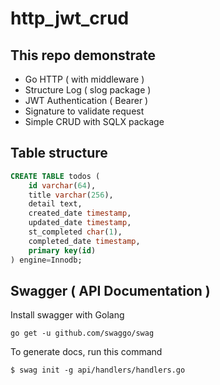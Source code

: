 # http_jwt_crud

## This repo demonstrate
- Go HTTP ( with middleware )
- Structure Log ( slog package )
- JWT Authentication ( Bearer )
- Signature to validate request
- Simple CRUD with SQLX package

## Table structure
```sql
CREATE TABLE todos (
	id varchar(64),
	title varchar(256),
	detail text,
	created_date timestamp,
	updated_date timestamp,
	st_completed char(1),
	completed_date timestamp,
	primary key(id)
) engine=Innodb;
```

## Swagger ( API Documentation )
Install swagger with Golang
```console
go get -u github.com/swaggo/swag
```

To generate docs, run this command
```console
$ swag init -g api/handlers/handlers.go
```